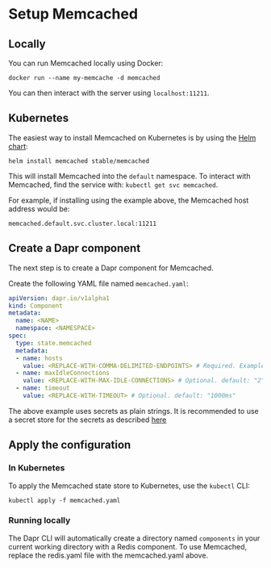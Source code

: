 # Setup Memcached 

## Locally

You can run Memcached locally using Docker:

```
docker run --name my-memcache -d memcached
```

You can then interact with the server using `localhost:11211`.

## Kubernetes

The easiest way to install Memcached on Kubernetes is by using the [Helm chart](https://github.com/helm/charts/tree/master/stable/memcached):

```
helm install memcached stable/memcached
```

This will install Memcached into the `default` namespace.
To interact with Memcached, find the service with: `kubectl get svc memcached`.

For example, if installing using the example above, the Memcached host address would be:

`memcached.default.svc.cluster.local:11211`

## Create a Dapr component

The next step is to create a Dapr component for Memcached.

Create the following YAML file named `memcached.yaml`:

```yaml
apiVersion: dapr.io/v1alpha1
kind: Component
metadata:
  name: <NAME>
  namespace: <NAMESPACE>
spec:
  type: state.memcached
  metadata:
  - name: hosts
    value: <REPLACE-WITH-COMMA-DELIMITED-ENDPOINTS> # Required. Example: "memcached.default.svc.cluster.local:11211"
  - name: maxIdleConnections
    value: <REPLACE-WITH-MAX-IDLE-CONNECTIONS> # Optional. default: "2"
  - name: timeout
    value: <REPLACE-WITH-TIMEOUT> # Optional. default: "1000ms"
```

The above example uses secrets as plain strings. It is recommended to use a secret store for the secrets as described [here](../../concepts/secrets/README.md)


## Apply the configuration

### In Kubernetes

To apply the Memcached state store to Kubernetes, use the `kubectl` CLI:

```
kubectl apply -f memcached.yaml
```

### Running locally

The Dapr CLI will automatically create a directory named `components` in your current working directory with a Redis component.
To use Memcached, replace the redis.yaml file with the memcached.yaml above.
